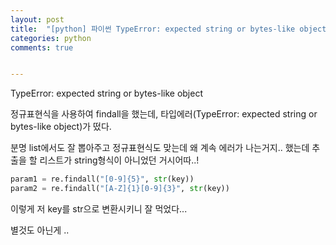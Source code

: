 ```yaml
---
layout: post
title:  "[python] 파이썬 TypeError: expected string or bytes-like object"
categories: python
comments: true


---
```


TypeError: expected string or bytes-like object



정규표현식을 사용하여 findall을 했는데, 타입에러(TypeError: expected string or bytes-like object)가 떴다.

분명 list에서도 잘 뽑아주고 정규표현식도 맞는데 왜 계속 에러가 나는거지.. 했는데 추출을 할 리스트가 string형식이 아니었던 거시어따..!

```python
param1 = re.findall("[0-9]{5}", str(key))
param2 = re.findall("[A-Z]{1}[0-9]{3}", str(key))
```



이렇게 저 key를 str으로 변환시키니 잘 먹었다...

별것도 아닌게 .. 

